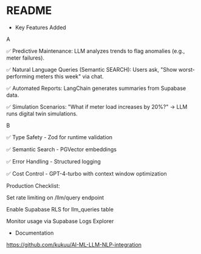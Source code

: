 # README

- Key Features Added

A

✅ Predictive Maintenance: LLM analyzes trends to flag anomalies (e.g., meter failures).

✅ Natural Language Queries (Semantic SEARCH): Users ask, "Show worst-performing meters this week" via chat.

✅ Automated Reports: LangChain generates summaries from Supabase data.

✅ Simulation Scenarios: "What if meter load increases by 20%?" → LLM runs digital twin simulations.


B

✅ Type Safety - Zod for runtime validation

✅ Semantic Search - PGVector embeddings

✅ Error Handling - Structured logging

✅ Cost Control - GPT-4-turbo with context window optimization

Production Checklist:

Set rate limiting on /llm/query endpoint

Enable Supabase RLS for llm_queries table

Monitor usage via Supabase Logs Explorer

- Documentation

https://github.com/kukuu/AI-ML-LLM-NLP-integration